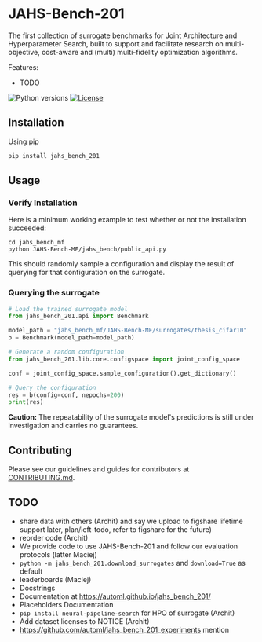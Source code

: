 # JAHS-Bench-201

The first collection of surrogate benchmarks for Joint Architecture and Hyperparameter Search, built to support and facilitate research on multi-objective, cost-aware and (multi) multi-fidelity optimization algorithms.

Features:
- TODO

![Python versions](https://img.shields.io/badge/python-3.7%20%7C%203.8%20%7C%203.9%20%7C%203.10-informational)
[![License](TODO)](LICENSE)

## Installation

Using pip

```bash
pip install jahs_bench_201
```


## Usage

### Verify Installation

Here is a minimum working example to test whether or not the installation succeeded:

```
cd jahs_bench_mf
python JAHS-Bench-MF/jahs_bench/public_api.py
```

This should randomly sample a configuration and display the result of querying for that configuration on the surrogate.

### Querying the surrogate

```python
# Load the trained surrogate model
from jahs_bench_201.api import Benchmark

model_path = "jahs_bench_mf/JAHS-Bench-MF/surrogates/thesis_cifar10"
b = Benchmark(model_path=model_path)

# Generate a random configuration
from jahs_bench_201.lib.core.configspace import joint_config_space

conf = joint_config_space.sample_configuration().get_dictionary()

# Query the configuration
res = b(config=conf, nepochs=200)
print(res)

```

**Caution:** The repeatability of the surrogate model's predictions is still under investigation and carries no
guarantees.

## Contributing

Please see our guidelines and guides for contributors at [CONTRIBUTING.md](CONTRIBUTING.md).


## TODO

* share data with others (Archit) and say we upload to figshare lifetime support later, plan/left-todo, refer to figshare for the future)
* reorder code (Archit)
* We provide code to use JAHS-Bench-201 and follow our evaluation protocols (latter Maciej)
* `python -m jahs_bench_201.download_surrogates` and `download=True` as default
* leaderboards (Maciej)
* Docstrings
* Documentation at https://automl.github.io/jahs_bench_201/
* Placeholders Documentation
* `pip install neural-pipeline-search` for HPO of surrogate (Archit)
* Add dataset licenses to NOTICE (Archit)
* https://github.com/automl/jahs_bench_201_experiments mention

